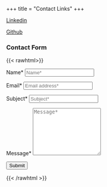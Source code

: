 +++
title = "Contact Links"
+++

[Linkedin](https://www.linkedin.com/in/pranavi---boyalakuntla/)

[Github](https://github.com/naviatolin)

### Contact Form
{{< rawhtml>}}
<link rel="stylesheet" href="/css/form.css">

<script type="text/javascript">var submitted=false;</script>
<iframe name="hidden_iframe" id="hidden_iframe" style="display:none;" 
onload="if(submitted) {window.location='/thankyou';}"></iframe>

<form action="https://docs.google.com/forms/d/e/1FAIpQLSe5ZxmNRS7YhrnJHEHeyIPJNgR0DFD7lLp3RghP8Yh2IjN8Zg/formResponse" 
method="post" target="hidden_iframe" onsubmit="submitted=true;">
</form>

<form action="https://docs.google.com/forms/d/e/1FAIpQLSe5ZxmNRS7YhrnJHEHeyIPJNgR0DFD7lLp3RghP8Yh2IjN8Zg/formResponse" method="post" target="hidden_iframe" onsubmit="submitted=true">
  <label>Name*</label>
        <input type="text" placeholder="Name*" class="form-input" name="entry.1679443257" required>

  <label>Email*</label>
        <input type="email" placeholder="Email address*" class="form-input" name="entry.934891237" required>

   <label>Subject*</label>
        <input type="text" placeholder="Subject*" class="form-input" name="entry.1069171366" required>

   <label>Message*</label>
        <textarea rows="8" placeholder="Message*" class="form-input" name="entry.1234956609" required></textarea>

   <button type="submit">Submit</button>
</form>

{{< /rawhtml >}}
